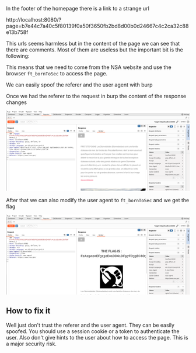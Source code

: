 In the footer of the homepage there is a link to a strange url

http://localhost:8080/?page=b7e44c7a40c5f80139f0a50f3650fb2bd8d00b0d24667c4c2ca32c88e13b758f

This urls seems harmless but in the content of the page we can see that there are comments.
Most of them are useless but the important bit is the following:

<!--
You must come from : "https://www.nsa.gov/".
-->
<!--
Let's use this browser : "ft_bornToSec". It will help you a lot.
-->

This means that we need to come from the NSA website and use the browser `ft_bornToSec` to access the page.

We can easily spoof the referer and the user agent with burp

Once we had the referer to the request in burp the content of the response changes

![alt text](image.png)

After that we can also modify the user agent to `ft_bornToSec` and we get the flag

![alt text](image-1.png)

## How to fix it

Well just don't trust the referer and the user agent. They can be easily spoofed. You should use a session cookie or a token to authenticate the user.
Also don't give hints to the user about how to access the page. This is a major security risk.
